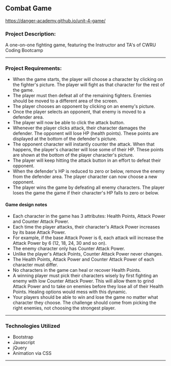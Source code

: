 ## Combat Game
https://danger-academy.github.io/unit-4-game/

### Project Description:
A one-on-one fighting game, featuring the Instructor and TA's of CWRU Coding Bootcamp
***
### Project Requirements:
* When the game starts, the player will choose a character by clicking on the fighter's picture. The player will fight as that character for the rest of the game.
* The player must then defeat all of the remaining fighters. Enemies should be moved to a different area of the screen.
* The player chooses an opponent by clicking on an enemy's picture.
* Once the player selects an opponent, that enemy is moved to a defender area.
* The player will now be able to click the attack button.
* Whenever the player clicks attack, their character damages the defender. The opponent will lose HP (health points). These points are displayed at the bottom of the defender's picture. 
* The opponent character will instantly counter the attack. When that happens, the player's character will lose some of their HP. These points are shown at the bottom of the player character's picture.
* The player will keep hitting the attack button in an effort to defeat their opponent.
* When the defender's HP is reduced to zero or below, remove the enemy from the defender area. The player character can now choose a new opponent.
* The player wins the game by defeating all enemy characters. The player loses the game the game if their character's HP falls to zero or below.

#### Game design notes
* Each character in the game has 3 attributes: Health Points, Attack Power and Counter Attack Power.
* Each time the player attacks, their character's Attack Power increases by its base Attack Power. 
* For example, if the base Attack Power is 6, each attack will increase the Attack Power by 6 (12, 18, 24, 30 and so on).
* The enemy character only has Counter Attack Power. 
* Unlike the player's Attack Points, Counter Attack Power never changes.
* The Health Points, Attack Power and Counter Attack Power of each character must differ.
* No characters in the game can heal or recover Health Points. 
* A winning player must pick their characters wisely by first fighting an enemy with low Counter Attack Power. This will allow them to grind Attack Power and to take on enemies before they lose all of their Health Points. Healing options would mess with this dynamic.
* Your players should be able to win and lose the game no matter what character they choose. The challenge should come from picking the right enemies, not choosing the strongest player.
***
### Technologies Utilized
* Bootstrap
* Javascript
* jQuery
* Animation via CSS
***
